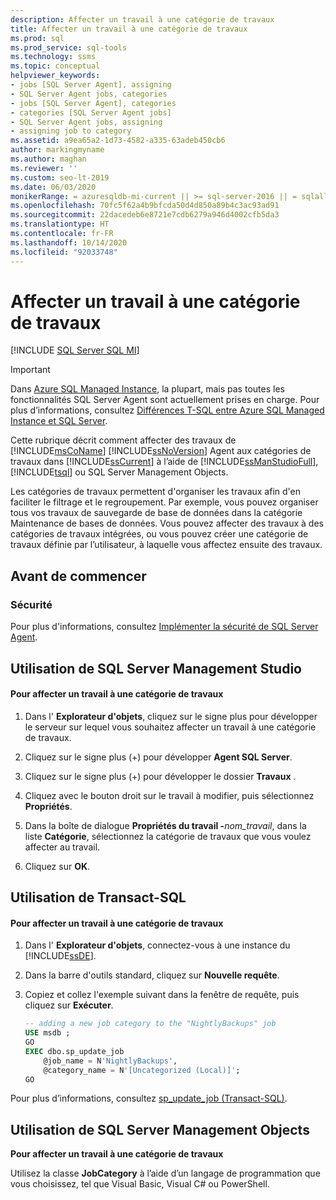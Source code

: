 ```yaml
---
description: Affecter un travail à une catégorie de travaux
title: Affecter un travail à une catégorie de travaux
ms.prod: sql
ms.prod_service: sql-tools
ms.technology: ssms
ms.topic: conceptual
helpviewer_keywords:
- jobs [SQL Server Agent], assigning
- SQL Server Agent jobs, categories
- jobs [SQL Server Agent], categories
- categories [SQL Server Agent jobs]
- SQL Server Agent jobs, assigning
- assigning job to category
ms.assetid: a9ea65a2-1d73-4582-a335-63adeb450cb6
author: markingmyname
ms.author: maghan
ms.reviewer: ''
ms.custom: seo-lt-2019
ms.date: 06/03/2020
monikerRange: = azuresqldb-mi-current || >= sql-server-2016 || = sqlallproducts-allversions
ms.openlocfilehash: 70fc5f62a4b9bfcda50d4d850a89b4c3ac93ad91
ms.sourcegitcommit: 22dacedeb6e8721e7cdb6279a946d4002cfb5da3
ms.translationtype: HT
ms.contentlocale: fr-FR
ms.lasthandoff: 10/14/2020
ms.locfileid: "92033748"
---
```

# <a name="assign-a-job-to-a-job-category"></a>Affecter un travail à une catégorie de travaux

[!INCLUDE [SQL Server SQL MI](../../includes/applies-to-version/sql-asdbmi.md)]

> [!IMPORTANT]  
> Dans [Azure SQL Managed Instance](/azure/sql-database/sql-database-managed-instance), la plupart, mais pas toutes les fonctionnalités SQL Server Agent sont actuellement prises en charge. Pour plus d’informations, consultez [Différences T-SQL entre Azure SQL Managed Instance et SQL Server](/azure/sql-database/sql-database-managed-instance-transact-sql-information#sql-server-agent).

Cette rubrique décrit comment affecter des travaux de [!INCLUDE[msCoName](../../includes/msconame_md.md)] [!INCLUDE[ssNoVersion](../../includes/ssnoversion-md.md)] Agent aux catégories de travaux dans [!INCLUDE[ssCurrent](../../includes/sscurrent-md.md)] à l’aide de [!INCLUDE[ssManStudioFull](../../includes/ssmanstudiofull-md.md)], [!INCLUDE[tsql](../../includes/tsql-md.md)] ou SQL Server Management Objects.  
  
Les catégories de travaux permettent d'organiser les travaux afin d'en faciliter le filtrage et le regroupement. Par exemple, vous pouvez organiser tous vos travaux de sauvegarde de base de données dans la catégorie Maintenance de bases de données. Vous pouvez affecter des travaux à des catégories de travaux intégrées, ou vous pouvez créer une catégorie de travaux définie par l’utilisateur, à laquelle vous affectez ensuite des travaux.  

## <a name="before-you-begin"></a><a name="BeforeYouBegin"></a>Avant de commencer  
  
### <a name="security"></a><a name="Security"></a>Sécurité  
Pour plus d'informations, consultez [Implémenter la sécurité de SQL Server Agent](../../ssms/agent/implement-sql-server-agent-security.md).  
  
## <a name="using-sql-server-management-studio"></a><a name="SSMS"></a>Utilisation de SQL Server Management Studio  
  
#### <a name="to-assign-a-job-to-a-job-category"></a>Pour affecter un travail à une catégorie de travaux  
  
1.  Dans l' **Explorateur d'objets**, cliquez sur le signe plus pour développer le serveur sur lequel vous souhaitez affecter un travail à une catégorie de travaux.  
  
2.  Cliquez sur le signe plus (+) pour développer **Agent SQL Server**.  
  
3.  Cliquez sur le signe plus (+) pour développer le dossier **Travaux** .  
  
4.  Cliquez avec le bouton droit sur le travail à modifier, puis sélectionnez **Propriétés**.  
  
5.  Dans la boîte de dialogue **Propriétés du travail -**_nom\_travail_, dans la liste **Catégorie**, sélectionnez la catégorie de travaux que vous voulez affecter au travail.  
  
6.  Cliquez sur **OK**.  
  
## <a name="using-transact-sql"></a><a name="TSQL"></a>Utilisation de Transact-SQL  
  
#### <a name="to-assign-a-job-to-a-job-category"></a>Pour affecter un travail à une catégorie de travaux  
  
1.  Dans l' **Explorateur d'objets**, connectez-vous à une instance du [!INCLUDE[ssDE](../../includes/ssde_md.md)].  
  
2.  Dans la barre d'outils standard, cliquez sur **Nouvelle requête**.  
  
3.  Copiez et collez l'exemple suivant dans la fenêtre de requête, puis cliquez sur **Exécuter**.  
  
    ```sql
    -- adding a new job category to the "NightlyBackups" job  
    USE msdb ;  
    GO  
    EXEC dbo.sp_update_job  
        @job_name = N'NightlyBackups',  
        @category_name = N'[Uncategorized (Local)]';  
    GO  
    ```  
  
Pour plus d’informations, consultez [sp_update_job (Transact-SQL)](../../relational-databases/system-stored-procedures/sp-update-job-transact-sql.md).  
  
## <a name="using-sql-server-management-objects"></a><a name="SMO"></a>Utilisation de SQL Server Management Objects  
**Pour affecter un travail à une catégorie de travaux**  
  
Utilisez la classe **JobCategory** à l’aide d’un langage de programmation que vous choisissez, tel que Visual Basic, Visual C# ou PowerShell.  
